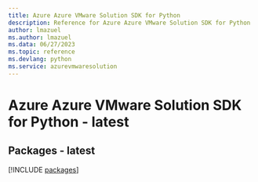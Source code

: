 ```yaml
---
title: Azure Azure VMware Solution SDK for Python
description: Reference for Azure Azure VMware Solution SDK for Python
author: lmazuel
ms.author: lmazuel
ms.data: 06/27/2023
ms.topic: reference
ms.devlang: python
ms.service: azurevmwaresolution
---
```

# Azure Azure VMware Solution SDK for Python - latest
## Packages - latest
[!INCLUDE [packages](azure-vmware-solution-index.md)]